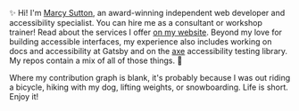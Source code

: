 ✨ Hi! I'm [Marcy Sutton](https://marcysutton.com), an award-winning independent web developer and accessibility specialist. You can hire me as a consultant or workshop trainer! Read about the services I offer [on my website](https://marcysutton.com/services). Beyond my love for building accessible interfaces, my experience also includes working on docs and accessibility at Gatsby and on the [axe](https://deque.com/axe) accessibility testing library. My repos contain a mix of all of those things. 🌈

Where my contribution graph is blank, it's probably because I was out riding a bicycle, hiking with my dog, lifting weights, or snowboarding. Life is short. Enjoy it! 
